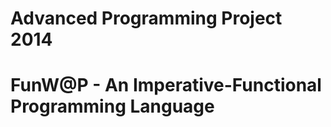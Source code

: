 Advanced Programming Project 2014
======================================================
FunW@P - An Imperative-Functional Programming Language
======================================================

